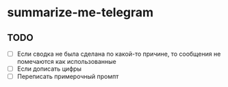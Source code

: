 # summarize-me-telegram
## TODO

- [ ] Если сводка не была сделана по какой-то причине, то сообщения не помечаются как использованные
- [ ] Если дописать цифры
- [ ] Переписать примерочный промпт
